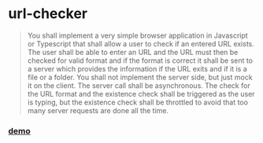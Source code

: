 # url-checker

> You shall implement a very simple browser application in Javascript or Typescript that shall allow a user to check if an entered URL exists. The user shall be able to enter an URL and the URL must then be checked for valid format and if the format is correct it shall be sent to a server which provides the information if the URL exits and if it is a file or a folder. You shall not implement the server side, but just mock it on the client. The server call shall be asynchronous.
> The check for the URL format and the existence check shall be triggered as the user is typing, but the existence check shall be throttled to avoid that too many server requests are done all the time.

### [demo](https://lambda.am/url-checker)
